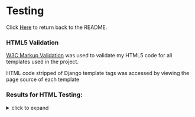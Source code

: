 # Testing

Click [Here](README.md) to return back to the README.

### HTML5 Validation

[W3C Markup Validation](https://validator.w3.org/) was used to validate my HTML5 code for all templates used in the project.

HTML code stripped of Django template tags was accessed by viewing the page source of each template

### Results for HTML Testing:
<details><summary>click to expand</summary>

<img src=https://github.com/Libbu/ci-capstone-project/blob/main/media/lowfidmobuserevents.png>

</details>

